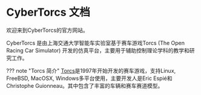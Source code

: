 # CyberTorcs 文档

欢迎来到CyberTorcs的官方网站。

CyberTorcs 是由上海交通大学智能车实验室基于赛车游戏Torcs (The Open Racing Car Simulator) 开发的仿真平台，主要用于辅助控制理论学科的教学和研究工作。

??? note "Torcs 简介"
    [Torcs](www.torcs.org)是1997年开始开发的赛车游戏，支持Linux, FreeBSD, MacOSX, Windows多平台使用，主要开发人是Eric Espié和Christophe Guionneau。其中包含了丰富的车辆和赛车赛道模型。
